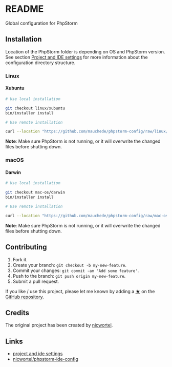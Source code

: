 # README

Global configuration for PhpStorm

## Installation

Location of the PhpStorm folder is depending on OS and PhpStorm version. See section [Project and IDE settings](https://www.jetbrains.com/help/phpstorm/project-and-ide-settings.html) for more information about the configuration directory structure.

### Linux

#### Xubuntu

```sh
# Use local installation

git checkout linux/xubuntu
bin/installer install

# Use remote installation

curl --location "https://github.com/mauchede/phpstorm-config/raw/linux/xubuntu/bin/installer" | sh -s -- install
```

__Note__: Make sure PhpStorm is not running, or it will overwrite the changed files before shutting down.

### macOS

#### Darwin

```sh
# Use local installation

git checkout mac-os/darwin
bin/installer install

# Use remote installation

curl --location "https://github.com/mauchede/phpstorm-config/raw/mac-os/darwin/bin/installer" | sh -s -- install
```

__Note__: Make sure PhpStorm is not running, or it will overwrite the changed files before shutting down.

## Contributing

1. Fork it.
2. Create your branch: `git checkout -b my-new-feature`.
3. Commit your changes: `git commit -am 'Add some feature'`.
4. Push to the branch: `git push origin my-new-feature`.
5. Submit a pull request.

If you like / use this project, please let me known by adding a [★](https://help.github.com/articles/about-stars/) on the [GitHub repository](https://github.com/mauchede/phpstorm-config).

## Credits

The original project has been created by [nicwortel](https://github.com/nicwortel).

## Links

* [project and ide settings](https://www.jetbrains.com/phpstorm/help/project-and-ide-settings.html)
* [nicwortel/phpstorm-ide-config](https://github.com/nicwortel/phpstorm-ide-config)

